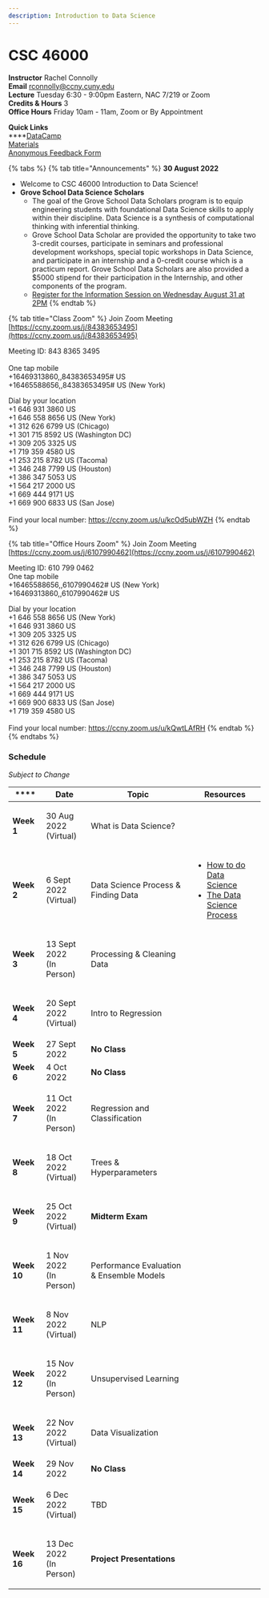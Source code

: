 ```yaml
---
description: Introduction to Data Science
---
```


# CSC 46000

**Instructor** Rachel Connolly\
**Email** rconnolly@ccny.cuny.edu\
**Lecture** Tuesday 6:30 - 9:00pm Eastern, NAC 7/219 or Zoom\
**Credits & Hours** 3\
**Office Hours** Friday 10am - 11am, Zoom or By Appointment

**Quick Links**\
****[DataCamp ](https://learn.datacamp.com/)\
[Materials](https://drive.google.com/drive/u/1/folders/1dpDlSyTg5DZehM0UgysEleS1LGkAlBnZ)\
[Anonymous Feedback Form](https://docs.google.com/forms/d/e/1FAIpQLSf0jMcfPN6sDBLcL5zs31Lfw0lRoVJs2LG8YvlJGrC\_PTy5xg/viewform)

{% tabs %}
{% tab title="Announcements" %}
**30 August 2022**

* Welcome to CSC 46000 Introduction to Data Science!
* **Grove School Data Science Scholars**
  * The goal of the Grove School Data Scholars program is to equip engineering students with foundational Data Science skills to apply within their discipline. Data Science is a synthesis of computational thinking with inferential thinking.&#x20;
  * Grove School Data Scholar are provided the opportunity to take two 3-credit courses, participate in seminars and professional development workshops, special topic workshops in Data Science, and participate in an internship and a 0-credit course which is a practicum report. Grove School Data Scholars are also provided a $5000 stipend for their participation in the Internship, and other components of the program.
  * [Register for the Information Session on Wednesday August 31  at 2PM](https://ccny.zoom.us/meeting/register/tZ0tfuquqj8rHd1hwtQDfMI8AfPPk3uVBDir)
{% endtab %}

{% tab title="Class Zoom" %}
Join Zoom Meeting\
[https://ccny.zoom.us/j/84383653495](https://ccny.zoom.us/j/84383653495)

Meeting ID: 843 8365 3495\
\
One tap mobile\
\+16469313860,,84383653495# US \
\+16465588656,,84383653495# US (New York)

Dial by your location \
\+1 646 931 3860 US \
\+1 646 558 8656 US (New York) \
\+1 312 626 6799 US (Chicago) \
\+1 301 715 8592 US (Washington DC) \
\+1 309 205 3325 US \
\+1 719 359 4580 US \
\+1 253 215 8782 US (Tacoma) \
\+1 346 248 7799 US (Houston) \
\+1 386 347 5053 US \
\+1 564 217 2000 US \
\+1 669 444 9171 US \
\+1 669 900 6833 US (San Jose) \
\
Find your local number: https://ccny.zoom.us/u/kcOd5ubWZH
{% endtab %}

{% tab title="Office Hours Zoom" %}
Join Zoom Meeting\
[https://ccny.zoom.us/j/6107990462](https://ccny.zoom.us/j/6107990462)

Meeting ID: 610 799 0462 \
One tap mobile \
\+16465588656,,6107990462# US (New York) \
\+16469313860,,6107990462# US

Dial by your location \
\+1 646 558 8656 US (New York) \
\+1 646 931 3860 US \
\+1 309 205 3325 US \
\+1 312 626 6799 US (Chicago) \
\+1 301 715 8592 US (Washington DC) \
\+1 253 215 8782 US (Tacoma) \
\+1 346 248 7799 US (Houston) \
\+1 386 347 5053 US \
\+1 564 217 2000 US \
\+1 669 444 9171 US \
\+1 669 900 6833 US (San Jose) \
\+1 719 359 4580 US\
\
Find your local number: https://ccny.zoom.us/u/kQwtLAfRH
{% endtab %}
{% endtabs %}

### Schedule

_Subject to Change_

| ****        | **Date**                           | **Topic**                                | **Resources**                                                                                                                                                                                                                                                                                                                      |
| ----------- | ---------------------------------- | ---------------------------------------- | ---------------------------------------------------------------------------------------------------------------------------------------------------------------------------------------------------------------------------------------------------------------------------------------------------------------------------------- |
| **Week 1**  | <p>30 Aug 2022<br>(Virtual)</p>    | What is Data Science?                    |                                                                                                                                                                                                                                                                                                                                    |
| **Week 2**  | <p>6 Sept 2022<br>(Virtual)</p>    | Data Science Process & Finding Data      | <ul><li><a href="https://docs.microsoft.com/en-us/archive/blogs/machinelearning/how-to-do-data-science">How to do Data Science</a></li><li><a href="https://medium.springboard.com/the-data-science-process-the-complete-laymans-guide-to-what-a-data-scientist-actually-does-ca3e166b7c67">The Data Science Process</a></li></ul> |
| **Week 3**  | <p>13 Sept 2022<br>(In Person)</p> | Processing & Cleaning Data               |                                                                                                                                                                                                                                                                                                                                    |
| **Week 4**  | <p>20 Sept 2022<br>(Virtual)</p>   | Intro to Regression                      |                                                                                                                                                                                                                                                                                                                                    |
| **Week 5**  | 27 Sept 2022                       | **No Class**                             |                                                                                                                                                                                                                                                                                                                                    |
| **Week 6**  | 4 Oct 2022                         | **No Class**                             |                                                                                                                                                                                                                                                                                                                                    |
| **Week 7**  | <p>11 Oct 2022<br>(In Person)</p>  | Regression and Classification            |                                                                                                                                                                                                                                                                                                                                    |
| **Week 8**  | <p>18 Oct 2022<br>(Virtual)</p>    | Trees & Hyperparameters                  |                                                                                                                                                                                                                                                                                                                                    |
| **Week 9**  | <p>25 Oct 2022<br>(Virtual)</p>    | **Midterm Exam**                         |                                                                                                                                                                                                                                                                                                                                    |
| **Week 10** | <p>1 Nov 2022<br>(In Person)</p>   | Performance Evaluation & Ensemble Models |                                                                                                                                                                                                                                                                                                                                    |
| **Week 11** | <p>8 Nov 2022<br>(Virtual)</p>     | NLP                                      |                                                                                                                                                                                                                                                                                                                                    |
| **Week 12** | <p>15 Nov 2022<br>(In Person)</p>  | Unsupervised Learning                    |                                                                                                                                                                                                                                                                                                                                    |
| **Week 13** | <p>22 Nov 2022<br>(Virtual)</p>    | Data Visualization                       |                                                                                                                                                                                                                                                                                                                                    |
| **Week 14** | 29 Nov 2022                        | **No Class**                             |                                                                                                                                                                                                                                                                                                                                    |
| **Week 15** | <p>6 Dec 2022<br>(Virtual)</p>     | TBD                                      |                                                                                                                                                                                                                                                                                                                                    |
| **Week 16** | <p>13 Dec 2022<br>(In Person)</p>  | **Project Presentations**                |                                                                                                                                                                                                                                                                                                                                    |

###
